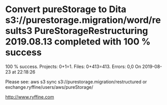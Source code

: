 # Convert pureStorage to Dita s3://purestorage.migration/word/results3 PureStorageRestructuring 2019.08.13 completed with 100 % success

100 % success. Projects: 0+1=1.  Files: 0+413=413. Errors: 0,0  On 2019-08-23 at 22:18:26



Please see: aws s3 sync s3://purestorage.migration/restructured or exchange.ryffine/users/aws/pureStorage/

http://www.ryffine.com
